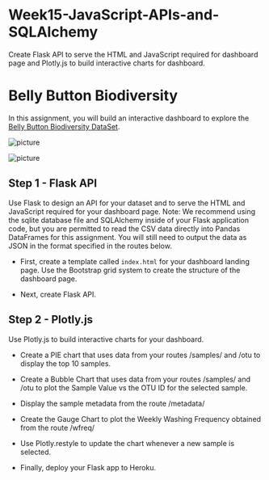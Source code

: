 # Week15-JavaScript-APIs-and-SQLAlchemy
Create Flask API to serve the HTML and JavaScript required for dashboard page and Plotly.js to build interactive charts for dashboard.

# Belly Button Biodiversity

In this assignment, you will build an interactive dashboard to explore the [Belly Button Biodiversity DataSet](http://robdunnlab.com/projects/belly-button-biodiversity/).

![picture](image1/image1.png)


![picture](image2/image1.png)


## Step 1 - Flask API

Use Flask to design an API for your dataset and to serve the HTML and JavaScript required for your dashboard page. Note: We recommend using the sqlite database file and SQLAlchemy inside of your Flask application code, but you are permitted to read the CSV data directly into Pandas DataFrames for this assignment. You will still need to output the data as JSON in the format specified in the routes below.

* First, create a template called `index.html` for your dashboard landing page. Use the Bootstrap grid system to create the structure of the dashboard page.

* Next, create Flask API.


## Step 2 - Plotly.js

Use Plotly.js to build interactive charts for your dashboard.

 *  Create a PIE chart that uses data from your routes /samples/<sample> and /otu to display the top 10 samples.
 *  Create a Bubble Chart that uses data from your routes /samples/<sample> and /otu to plot the Sample Value vs the OTU ID for the selected sample.

 *  Display the sample metadata from the route /metadata/<sample>

 *  Create the Gauge Chart to plot the Weekly Washing Frequency obtained from the route /wfreq/<sample>

 *  Use Plotly.restyle to update the chart whenever a new sample is selected.

* Finally, deploy your Flask app to Heroku.
